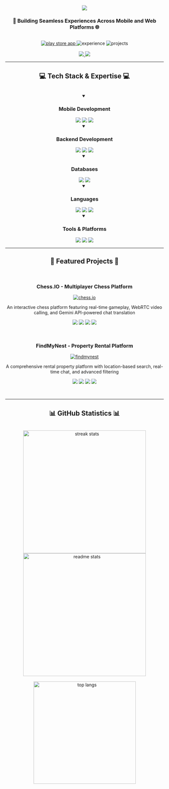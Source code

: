 <h1 align="center">
  <img src="https://readme-typing-svg.herokuapp.com/?font=Righteous&size=35&center=true&vCenter=true&width=500&height=70&duration=4000&lines=Hi+There!+👋;I'm+Ganesh+Pawar!;Full+Stack+Developer;Mobile+%26+Web+Developer" />
</h1>

<h3 align="center">🚀 Building Seamless Experiences Across Mobile and Web Platforms 🌐</h3>

<br/>

<div align="center">
  <a href="https://play.google.com/store/apps/details?id=your_app_id">
    <img src="https://img.shields.io/badge/Play_Store-Udhari_4.7★-414141?style=for-the-badge&logo=google-play" alt="play store app"/>
  </a>
  <img src="https://img.shields.io/badge/Experience-3_Year+-0288D1?style=for-the-badge&logo=dev.to" alt="experience"/>
  <img src="https://img.shields.io/badge/Projects-15+-25A162?style=for-the-badge&logo=checkmarx" alt="projects"/>
</div>

<div align="center"> 
  <br/>
  <a href="mailto:gapawar2003@gmail.com">
    <img src="https://img.shields.io/badge/Gmail-333333?style=for-the-badge&logo=gmail&logoColor=red" />
  </a>
  <a href="https://linkedin.com/in/your-linkedin" target="_blank">
    <img src="https://img.shields.io/badge/LinkedIn-0077B5?style=for-the-badge&logo=linkedin&logoColor=white" target="_blank" />
  </a>
</div>

<hr/>

<h2 align="center">💻 Tech Stack & Expertise 💻</h2>
<br/>

<div align="center">
  <details open>
    <summary><h3>Mobile Development</h3></summary>
    <img src="https://img.shields.io/badge/Flutter-02569B?style=for-the-badge&logo=flutter&logoColor=white" />
    <img src="https://img.shields.io/badge/Dart-0175C2?style=for-the-badge&logo=dart&logoColor=white" />
    <img src="https://img.shields.io/badge/Firebase-FFCA28?style=for-the-badge&logo=firebase&logoColor=black" />
  </details>

  <details open>
    <summary><h3>Backend Development</h3></summary>
    <img src="https://img.shields.io/badge/Node.js-339933?style=for-the-badge&logo=nodedotjs&logoColor=white" />
    <img src="https://img.shields.io/badge/Express.js-000000?style=for-the-badge&logo=express&logoColor=white" />
    <img src="https://img.shields.io/badge/Spring_Boot-6DB33F?style=for-the-badge&logo=spring&logoColor=white" />
  </details>

  <details open>
    <summary><h3>Databases</h3></summary>
    <img src="https://img.shields.io/badge/MongoDB-47A248?style=for-the-badge&logo=mongodb&logoColor=white" />
    <img src="https://img.shields.io/badge/MySQL-4479A1?style=for-the-badge&logo=mysql&logoColor=white" />
  </details>

  <details open>
    <summary><h3>Languages</h3></summary>
    <img src="https://img.shields.io/badge/Java-ED8B00?style=for-the-badge&logo=openjdk&logoColor=white" />
    <img src="https://img.shields.io/badge/C++-00599C?style=for-the-badge&logo=cplusplus&logoColor=white" />
    <img src="https://img.shields.io/badge/JavaScript-F7DF1E?style=for-the-badge&logo=javascript&logoColor=black" />
  </details>

  <details open>
    <summary><h3>Tools & Platforms</h3></summary>
    <img src="https://img.shields.io/badge/Git-F05032?style=for-the-badge&logo=git&logoColor=white" />
    <img src="https://img.shields.io/badge/Postman-FF6C37?style=for-the-badge&logo=postman&logoColor=white" />
    <img src="https://img.shields.io/badge/WebRTC-333333?style=for-the-badge&logo=webrtc&logoColor=white" />
  </details>
</div>

<hr/>

<h2 align="center">🎯 Featured Projects 🎯</h2>
<br/>

<div align="center">
  <div width="100%">
    <h3 align="center">Chess.IO - Multiplayer Chess Platform</h3>
    <a href="https://github.com/ganeshpawar09/chess.io">
      <img src="https://github-readme-stats-salesp07.vercel.app/api/pin/?username=ganeshpawar09&repo=chess.io&theme=react&border_radius=10" alt="chess.io"/>
    </a>
    <p align="center">
      An interactive chess platform featuring real-time gameplay, WebRTC video calling, and Gemini API-powered chat translation
    </p>
    <p align="center">
      <img src="https://img.shields.io/badge/Flutter-02569B?style=flat-square&logo=flutter" />
      <img src="https://img.shields.io/badge/Node.js-339933?style=flat-square&logo=nodedotjs" />
      <img src="https://img.shields.io/badge/Socket.IO-010101?style=flat-square&logo=socket.io" />
      <img src="https://img.shields.io/badge/WebRTC-333333?style=flat-square&logo=webrtc" />
    </p>
  </div>
  <br/>
  <div width="100%">
    <h3 align="center">FindMyNest - Property Rental Platform</h3>
    <a href="https://github.com/ganeshpawar09/findmynest">
      <img src="https://github-readme-stats-salesp07.vercel.app/api/pin/?username=ganeshpawar09&repo=findmynest&theme=react&border_radius=10" alt="findmynest"/>
    </a>
    <p align="center">
      A comprehensive rental property platform with location-based search, real-time chat, and advanced filtering
    </p>
    <p align="center">
      <img src="https://img.shields.io/badge/Flutter-02569B?style=flat-square&logo=flutter" />
      <img src="https://img.shields.io/badge/Express.js-000000?style=flat-square&logo=express" />
      <img src="https://img.shields.io/badge/MongoDB-47A248?style=flat-square&logo=mongodb" />
      <img src="https://img.shields.io/badge/Socket.IO-010101?style=flat-square&logo=socket.io" />
    </p>
  </div>
</div>

<br/>
<hr/>

<h2 align="center">📊 GitHub Statistics 📊</h2>
<br>
<div align=center>
  <img width=390 src="https://streak-stats.demolab.com/?user=ganeshpawar09&count_private=true&theme=react&border_radius=10" alt="streak stats"/>
  <img width=390 src="https://github-readme-stats.vercel.app/api?username=ganeshpawar09&show_icons=true&theme=react&rank_icon=github&border_radius=10" alt="readme stats" />
  <br/>
  <br/>
  <img width=325 src="https://github-readme-stats.vercel.app/api/top-langs/?username=ganeshpawar09&hide=HTML&langs_count=8&layout=compact&theme=react&border_radius=10&size_weight=0.5&count_weight=0.5" alt="top langs" />
</div>

<br/>
